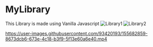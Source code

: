 # MyLibrary
This Library is made using Vanilla Javascript
![Library1](https://user-images.githubusercontent.com/93420193/155682842-1162d0e8-6674-4e9b-9fa3-e613670b368b.jpg)
![Library2](https://user-images.githubusercontent.com/93420193/155682850-f5fa4f9e-6e3f-4608-b304-dd9931e93c2b.jpg)


https://user-images.githubusercontent.com/93420193/155682859-8673dcb6-673e-4c18-b3f9-5f13e60a6e40.mp4

